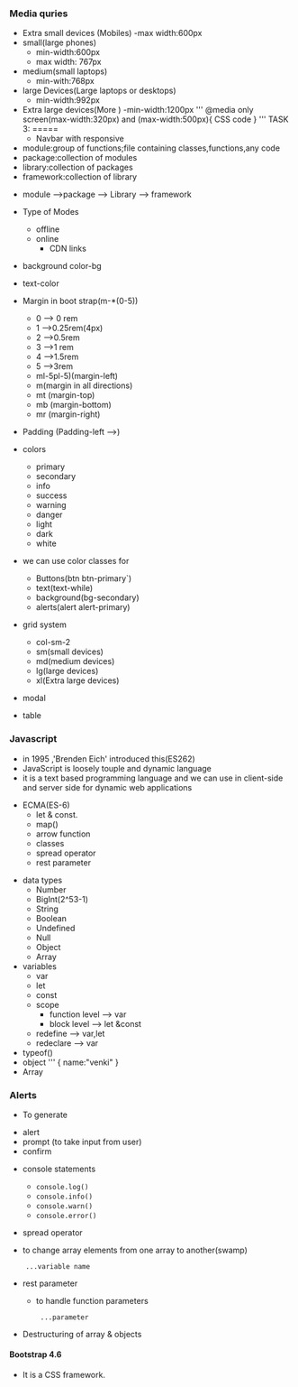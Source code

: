 ### Media quries

- Extra small devices (Mobiles)
   -max width:600px
- small(large phones)
   - min-width:600px
   - max width: 767px 
- medium(small laptops)
    - min-with:768px
- large Devices(Large laptops or desktops)
    - min-width:992px
- Extra large devices(More )
    -min-width:1200px
'''
@media only screen(max-width:320px) and (max-width:500px){
    CSS code
}
'''
TASK 3:
=====
    - Navbar with responsive
- module:group of functions;file containing classes,functions,any code
- package:collection of modules
- library:collection of packages
- framework:collection of library
+ module -->package  --> Library --> framework
+ Type of Modes
  - offline
  - online
    - CDN links
+ background color-bg
+ text-color
+ Margin in boot strap(m-*(0-5))
  - 0 --> 0 rem
  - 1 -->0.25rem(4px)
  - 2 -->0.5rem
  - 3 -->1 rem
  - 4 -->1.5rem
  - 5 -->3rem
  - ml-5pl-5)(margin-left)
  - m(margin in all directions)
  - mt (margin-top)
  - mb (margin-bottom)
  - mr (margin-right)
+ Padding (Padding-left -->)
+ colors
  - primary
  - secondary
  - info
  - success
  - warning
  - danger 
  - light
  - dark
  - white


+ we can use color classes for
  - Buttons(btn btn-primary`)
  - text(text-while)
  - background(bg-secondary)
  - alerts(alert alert-primary)
+ grid system
  - col-sm-2
  - sm(small devices)
  - md(medium devices)
  - lg(large devices)
  - xl(Extra large devices)
+ modal
+ table
### Javascript

+ in 1995 ,'Brenden Eich' introduced this(ES262)
+ JavaScript is loosely touple and dynamic language
+ it is a text based programming language and
  we can use in client-side and server side for 
   dynamic web applications
- ECMA(ES-6)
  - let & const.
  - map()
  - arrow function
  - classes
  - spread operator
  - rest parameter
+ data types
  - Number
  - BigInt(2^53-1)
  - String
  - Boolean
  - Undefined
  - Null
  - Object
  - Array
+ variables  
  - var
  - let
  - const
  - scope
     - function level --> var
     - block level --> let &const
  - redefine --> var,let
  - redeclare --> var
+ typeof()
+ object
 '''
  {
    name:"venki"
  }
+ Array
### Alerts
+ To generate
 - alert 
 - prompt (to take input from user)
 - confirm
+ console statements
  - `console.log()`
  - `console.info()`
  - `console.warn()`
  - `console.error()`

+ spread operator
 - to change  array elements from one array to another(swamp)
```
    ...variable name
```   
+ rest parameter
  + to handle function parameters
    ```
     ...parameter
    ```

+ Destructuring of array & objects  
#### Bootstrap 4.6

  - It is a CSS framework.